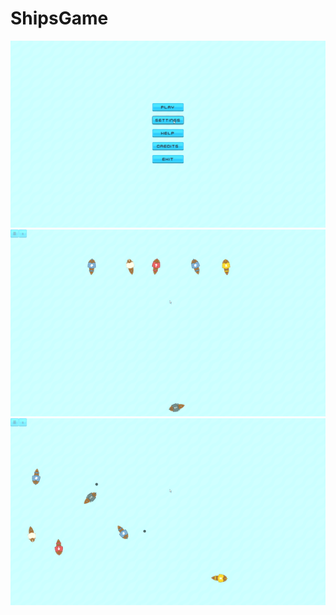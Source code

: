 # ShipsGame
![Alt Text](gifs/0_choose.gif)
![Alt Text](gifs/1_battle.gif)
![Alt Text](gifs/2_defeat.gif)
